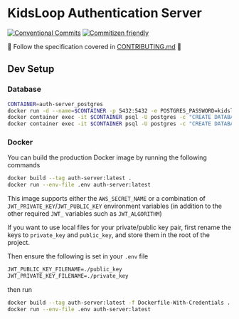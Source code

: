 # KidsLoop Authentication Server

[![Conventional Commits](https://img.shields.io/badge/Conventional%20Commits-1.0.0-yellow.svg)](https://conventionalcommits.org) [![Commitizen friendly](https://img.shields.io/badge/commitizen-friendly-brightgreen.svg)](http://commitizen.github.io/cz-cli/)

📢 Follow the specification covered in [CONTRIBUTING.md](CONTRIBUTING.md) 📢

## Dev Setup

### Database

```sh
CONTAINER=auth-server_postgres
docker run -d --name=$CONTAINER -p 5432:5432 -e POSTGRES_PASSWORD=kidsloop postgres
docker container exec -it $CONTAINER psql -U postgres -c "CREATE DATABASE auth_server_test;"
docker container exec -it $CONTAINER psql -U postgres -c "CREATE DATABASE auth_server_dev;"
```

### Docker

You can build the production Docker image by running the following commands

```sh
docker build --tag auth-server:latest .
docker run --env-file .env auth-server:latest
```

This image supports either the `AWS_SECRET_NAME` or a combination of `JWT_PRIVATE_KEY`/`JWT_PUBLIC_KEY` environment variables (in addition to the other required `JWT_` variables such as `JWT_ALGORITHM`)

If you want to use local files for your private/public key pair, first rename the keys to `private_key` and `public_key`, and store them in the root of the project.

Then ensure the following is set in your `.env` file

```txt
JWT_PUBLIC_KEY_FILENAME=./public_key
JWT_PRIVATE_KEY_FILENAME=./private_key
```

then run

```sh
docker build --tag auth-server:latest -f Dockerfile-With-Credentials .
docker run --env-file .env auth-server:latest
```
